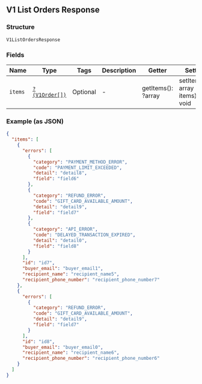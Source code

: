 ## V1 List Orders Response

### Structure

`V1ListOrdersResponse`

### Fields

| Name | Type | Tags | Description | Getter | Setter |
|  --- | --- | --- | --- | --- | --- |
| `items` | [`?(V1Order[])`](/doc/models/v1-order.md) | Optional | -  | getItems(): ?array | setItems(?array items): void |

### Example (as JSON)

```json
{
  "items": [
    {
      "errors": [
        {
          "category": "PAYMENT_METHOD_ERROR",
          "code": "PAYMENT_LIMIT_EXCEEDED",
          "detail": "detail8",
          "field": "field6"
        },
        {
          "category": "REFUND_ERROR",
          "code": "GIFT_CARD_AVAILABLE_AMOUNT",
          "detail": "detail9",
          "field": "field7"
        },
        {
          "category": "API_ERROR",
          "code": "DELAYED_TRANSACTION_EXPIRED",
          "detail": "detail0",
          "field": "field8"
        }
      ],
      "id": "id7",
      "buyer_email": "buyer_email1",
      "recipient_name": "recipient_name5",
      "recipient_phone_number": "recipient_phone_number7"
    },
    {
      "errors": [
        {
          "category": "REFUND_ERROR",
          "code": "GIFT_CARD_AVAILABLE_AMOUNT",
          "detail": "detail9",
          "field": "field7"
        }
      ],
      "id": "id8",
      "buyer_email": "buyer_email0",
      "recipient_name": "recipient_name6",
      "recipient_phone_number": "recipient_phone_number6"
    }
  ]
}
```

